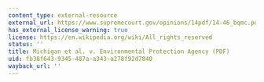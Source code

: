 ```yaml
---
content_type: external-resource
external_url: https://www.supremecourt.gov/opinions/14pdf/14-46_bqmc.pdf
has_external_license_warning: true
license: https://en.wikipedia.org/wiki/All_rights_reserved
status: ''
title: Michigan et al. v. Environmental Protection Agency (PDF)
uid: fb38f643-9345-487a-a343-a278f92d7840
wayback_url: ''
---
```

